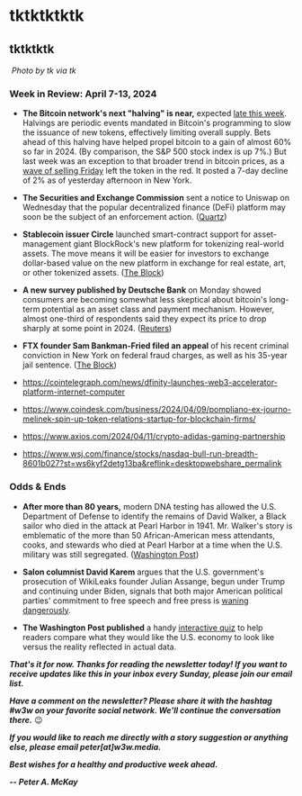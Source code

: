 # tktktktktk
## tktktktk

![]()
*Photo by tk via tk*

<!-- Lede item. Should run ~450 words.

DIMON: The JPMorgan CEO's recent comments on inflation and interest rates closely echoes that of most bitcoiners, believe it or not.

- WSJ coverage of Dimon's letter. https://www.wsj.com/finance/jamie-dimon-warns-u-s-might-face-interest-rate-spike-83789da7?st=2rm5usg8ofxy8ow&reflink=desktopwebshare_permalink

- Full letter: https://reports.jpmorganchase.com/investor-relations/2023/ar-ceo-letters.htm

- New CPI data Wednesday: Need link.

- Commodity prices are sending possible inflationary signals: https://www.wsj.com/finance/commodities-futures/commodities-rally-reflects-a-better-economy-but-also-poses-inflation-risks-1e81e723?st=oq78wsl9u9e8g1a&reflink=desktopwebshare_permalink

-->

### Week in Review: April 7-13, 2024

- **The Bitcoin network's next "halving" is near,** expected [late this week](https://www.theblock.co/post/288015/bitcoin-halving-countdown-one-week-to-go). Halvings are periodic events mandated in Bitcoin's programming to slow the issuance of new tokens, effectively limiting overall supply. Bets ahead of this halving have helped propel bitcoin to a gain of almost 60% so far in 2024. (By comparison, the S&P 500 stock index is up 7%.) But last week was an exception to that broader trend in bitcoin prices, as a [wave of selling Friday](https://www.coindesk.com/markets/2024/04/12/bitcoin-plunges-to-66k-altcoins-tumble-10-15-on-ugly-day-for-risk-assets/) left the token in the red. It posted a 7-day decline of 2% as of yesterday afternoon in New York.

- **The Securities and Exchange Commission** sent a notice to Uniswap on Wednesday that the popular decentralized finance (DeFi) platform may soon be the subject of an enforcement action. ([Quartz](https://qz.com/sec-crypto-exchange-uniswap-wells-notice-bitcoin-1851401789))

- **Stablecoin issuer Circle** launched smart-contract support for asset-management giant BlockRock's new platform for tokenizing real-world assets. The move means it will be easier for investors to exchange dollar-based value on the new platform in exchange for real estate, art, or other tokenized assets. ([The Block](https://www.theblock.co/post/287842/circle-launches-usdc-smart-contract-support-for-blackrock-buidl-holders))  

- **A new survey published by Deutsche Bank** on Monday showed consumers are becoming somewhat less skeptical about bitcoin's long-term potential as an asset class and payment mechanism. However, almost one-third of respondents said they expect its price to drop sharply at some point in 2024. ([Reuters](https://www.reuters.com/markets/currencies/crypto-survey-shows-less-consumer-scepticism-third-expect-bitcoin-price-fall-2024-04-08/))

- **FTX founder Sam Bankman-Fried filed an appeal** of his recent criminal conviction in New York on federal fraud charges, as well as his 35-year jail sentence. ([The Block](https://www.theblock.co/post/287892/former-ftx-ceo-sam-bankman-fried-appeals-conviction-and-sentence))

- https://cointelegraph.com/news/dfinity-launches-web3-accelerator-platform-internet-computer

- https://www.coindesk.com/business/2024/04/09/pompliano-ex-journo-melinek-spin-up-token-relations-startup-for-blockchain-firms/

- https://www.axios.com/2024/04/11/crypto-adidas-gaming-partnership

- https://www.wsj.com/finance/stocks/nasdaq-bull-run-breadth-8601b027?st=ws6kyf2detg13ba&reflink=desktopwebshare_permalink

### Odds & Ends

- **After more than 80 years,** modern DNA testing has allowed the U.S. Department of Defense to identify the remains of David Walker, a Black sailor who died in the attack at Pearl Harbor in 1941. Mr. Walker's story is emblematic of the more than 50 African-American mess attendants, cooks, and stewards who died at Pearl Harbor at a time when the U.S. military was still segregated. ([Washington Post](https://www.washingtonpost.com/history/2024/04/09/black-pearl-harbor-sailor-identified/))

- **Salon columnist David Karem** argues that the U.S. government's prosecution of WikiLeaks founder Julian Assange, begun under Trump and continuing under Biden, signals that both major American political parties' commitment to free speech and free press is [waning dangerously](https://www.salon.com/2024/04/04/they-decided-to-get-even-with-him-revenge-against-julian-assange-broke-the-media/).

- **The Washington Post published** a handy [interactive quiz](https://www.washingtonpost.com/business/interactive/2024/good-bad-economy-quiz-wages-inflation/) to help readers compare what they would like the U.S. economy to look like versus the reality reflected in actual data.

_**That's it for now. Thanks for reading the newsletter today! If you want to receive updates like this in your inbox every Sunday, please join our email list.**_

_**Have a comment on the newsletter? Please share it with the hashtag #w3w on your favorite social network. We'll continue the conversation there.**_ 😉

_**If you would like to reach me directly with a story suggestion or anything else, please email peter[at]w3w.media.**_

_**Best wishes for a healthy and productive week ahead.**_  

_**-- Peter A. McKay**_  
